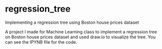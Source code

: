 # regression_tree
Implementing a regression tree using Boston house prices dataset

A project I made for Machine Learning class to implement a regression tree on Boston house prices dataset and used draw.io to visualize the tree. You can see the IPYNB file for the code.
